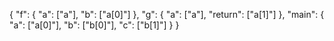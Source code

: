 

{
  "f": {
    "a": ["a"],
    "b": ["a[0]"]
  },
  "g": {
    "a": ["a"],
    "return": ["a[1]"]
  },
  "main": {
    "a": ["a[0]"],
    "b": ["b[0]"],
    "c": ["b[1]"]
  }
}